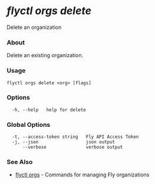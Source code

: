 # _flyctl orgs delete_

Delete an organization

### About

Delete an existing organization.

### Usage
~~~
flyctl orgs delete <org> [flags]
~~~

### Options

~~~
  -h, --help   help for delete
~~~

### Global Options

~~~
  -t, --access-token string   Fly API Access Token
  -j, --json                  json output
      --verbose               verbose output
~~~

### See Also

* [flyctl orgs](/docs/flyctl/orgs/)	 - Commands for managing Fly organizations

